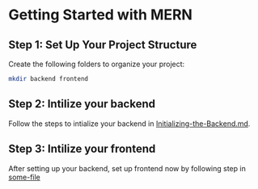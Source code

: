 # Getting Started with MERN

## Step 1: Set Up Your Project Structure

Create the following folders to organize your project:

```sh
mkdir backend frontend
```

## Step 2: Intilize your backend

Follow the steps to intialize your backend in [Initializing-the-Backend.md](./backend/Initializing-The-Backend.md).

## Step 3: Intilize your frontend

After setting up your backend, set up frontend now by following step in [some-file](./?)